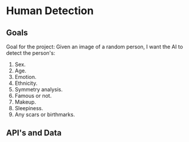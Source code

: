 # Human Detection

## Goals

Goal for the project: Given an image of a random person, I want the AI to detect
the person's:

1. Sex.
2. Age.
3. Emotion.
4. Ethnicity.
5. Symmetry analysis.
6. Famous or not.
7. Makeup.
8. Sleepiness.
9. Any scars or birthmarks.


## API's and Data
